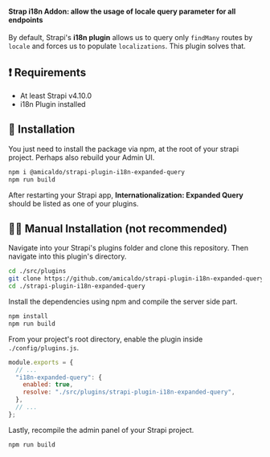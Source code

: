 #### Strap i18n Addon: allow the usage of locale query parameter for all endpoints

By default, Strapi's **i18n plugin** allows us to query only `findMany` routes by `locale` and forces us to populate `localizations`.
This plugin solves that.

## ❗ Requirements

- At least Strapi v4.10.0
- i18n Plugin installed

## 🔧 Installation

You just need to install the package via npm, at the root of your strapi project. Perhaps also rebuild your Admin UI.

```bash
npm i @amicaldo/strapi-plugin-i18n-expanded-query
npm run build
```

After restarting your Strapi app, **Internationalization: Expanded Query** should be listed as one of your plugins.

## 👨‍💻 Manual Installation (not recommended)

Navigate into your Strapi's plugins folder and clone this repository.
Then navigate into this plugin's directory.

```bash
cd ./src/plugins
git clone https://github.com/amicaldo/strapi-plugin-i18n-expanded-query.git
cd ./strapi-plugin-i18n-expanded-query
```

Install the dependencies using npm and compile the server side part.

```bash
npm install
npm run build
```

From your project's root directory, enable the plugin inside `./config/plugins.js`.

```js
module.exports = {
  // ...
  "i18n-expanded-query": {
    enabled: true,
    resolve: "./src/plugins/strapi-plugin-i18n-expanded-query",
  },
  // ...
};
```

Lastly, recompile the admin panel of your Strapi project.

```bash
npm run build
```
